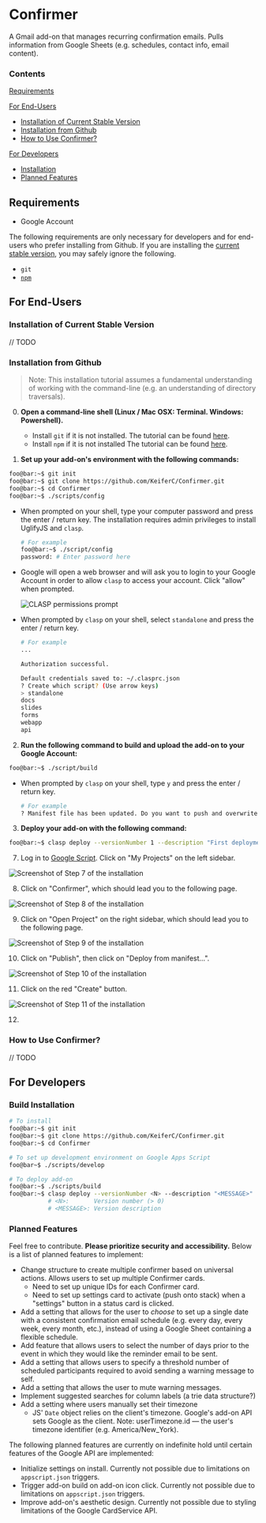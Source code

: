 # Confirmer

A Gmail add-on that manages recurring confirmation emails. Pulls information
from Google Sheets (e.g. schedules, contact info, email content).

### Contents
[Requirements](#requirements)

[For End-Users](#for-end---users)
- [Installation of Current Stable 
  Version](#installation-of-current-stable-version)
- [Installation from Github](#installation-from-github)
- [How to Use Confirmer?](#how-to-use-confirmer)

[For Developers](#for-developers)
- [Installation](#installation)
- [Planned Features](#planned-features)


## Requirements
- Google Account

The following requirements are only necessary for developers and for end-users 
who prefer installing from Github. If you are installing the [current stable 
version](#installation-of-current-stable-version), you may safely ignore the 
following.

- `git`
- [`npm`](https://www.npmjs.com/get-npm)


## For End-Users
### Installation of Current Stable Version
// TODO

### Installation from Github

> Note: This installation tutorial assumes a fundamental understanding of working
>       with the command-line (e.g. an understanding of directory traversals).

0. __Open a command-line shell (Linux / Mac OSX: Terminal. Windows: Powershell).__

    - Install `git` if it is not installed. The tutorial can be found
      [here](https://git-scm.com/book/en/v2/Getting-Started-Installing-Git).
    - Install `npm` if it is not installed The tutorial can be found
      [here](https://www.npmjs.com/get-npm).

1. __Set up your add-on's environment with the following commands:__

```bash
foo@bar:~$ git init
foo@bar:~$ git clone https://github.com/KeiferC/Confirmer.git
foo@bar:~$ cd Confirmer
foo@bar:~$ ./scripts/config
```
  - When prompted on your shell, type your computer password and press the
    enter / return key. The installation requires admin privileges to install
    UglifyJS and `clasp`.

    ```bash
    # For example
    foo@bar:~$ ./script/config
    password: # Enter password here
    ```

  - Google will open a web browser and will ask you to login to your Google
    Account in order to allow `clasp` to access your account. Click "allow" 
    when prompted.

    ![CLASP permissions prompt](./media/end-user/step2.png)

   - When prompted by `clasp` on your shell, select `standalone` and press
     the enter / return key.

     ```bash
     # For example
     ...

     Authorization successful.

     Default credentials saved to: ~/.clasprc.json
     ? Create which script? (Use arrow keys)
     > standalone
     docs
     slides
     forms
     webapp
     api
     ```

2. __Run the following command to build and upload the add-on to your Google 
  Account:__

```bash
foo@bar:~$ ./script/build
```

  - When prompted by `clasp` on your shell, type `y` and press the enter / 
    return key.

    ```bash
    # For example
    ? Manifest file has been updated. Do you want to push and overwrite? (y/N) y
    ``` 

3. __Deploy your add-on with the following command:__
```bash
foo@bar:~$ clasp deploy --versionNumber 1 --description "First deployment"
```

7. Log in to [Google Script](https://script.google.com/). Click on "My
   Projects" on the left sidebar. 

![Screenshot of Step 7 of the installation](./media/end-user/step7.png)

8. Click on "Confirmer", which should lead you to the following page.

![Screenshot of Step 8 of the installation](./media/end-user/step8.png)

9. Click on "Open Project" on the right sidebar, which should lead you to the
   following page.

![Screenshot of Step 9 of the installation](./media/end-user/step9.png)

10. Click on "Publish", then click on "Deploy from manifest...".

![Screenshot of Step 10 of the installation](./media/end-user/step10.png)

11. Click on the red "Create" button.

![Screenshot of Step 11 of the installation](./media/end-user/step11.png)

12. 

### How to Use Confirmer?
// TODO


## For Developers
### Build Installation
```bash
# To install
foo@bar:~$ git init
foo@bar:~$ git clone https://github.com/KeiferC/Confirmer.git
foo@bar:~$ cd Confirmer

# To set up development environment on Google Apps Script
foo@bar~$ ./scripts/develop

# To deploy add-on
foo@bar:~$ ./scripts/build
foo@bar:~$ clasp deploy --versionNumber <N> --description "<MESSAGE>" 
           # <N>:       Version number (> 0)
           # <MESSAGE>: Version description
```

### Planned Features
Feel free to contribute. __Please prioritize security and accessibility.__ 
Below is a list of planned features to implement:

- Change structure to create multiple confirmer based on universal actions. 
  Allows users to set up multiple Confirmer cards.
  - Need to set up unique IDs for each Confirmer card.
  - Need to set up settings card to activate (push onto stack) when a 
    "settings" button in a status card is clicked.
- Add a setting that allows for the user to *choose* to set up a single date 
  with a consistent confirmation email schedule (e.g. every day, every week, 
  every month, etc.), instead of using a Google Sheet containing a flexible 
  schedule.
- Add feature that allows users to select the number of days prior to the 
  event in which they would like the reminder email to be sent.
- Add a setting that allows users to specify a threshold number of scheduled 
  participants required to avoid sending a warning message to self.
- Add a setting that allows the user to mute warning messages.
- Implement suggested searches for column labels (a trie data structure?)
- Add a setting where users manually set their timezone
  - JS' `Date` object relies on the client's timezone. Google's add-on API sets 
    Google as the client. Note: userTimezone.id — the user's timezone 
    identifier (e.g. America/New_York).

The following planned features are currently on indefinite hold until certain
features of the Google API are implemented:

- Initialize settings on install. Currently not possible due to limitations on
  `appscript.json` triggers.
- Trigger add-on build on add-on icon click. Currently not possible due to
  limitations on `appscript.json` triggers.
- Improve add-on's aesthetic design. Currently not possible due to styling
  limitations of the Google CardService API.
